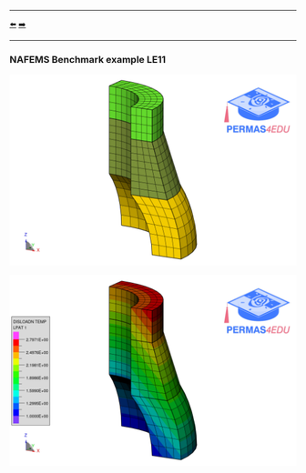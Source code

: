 ***
[⬅️](../032/README.md "Previous example")
[➡️](../034/README.md "Next example")
***

### NAFEMS Benchmark example LE11

![NAFEMS LE11 model](nafems_le11a.png)

![NAFEMS LE11 temperature load](nafems_le11b.png)
